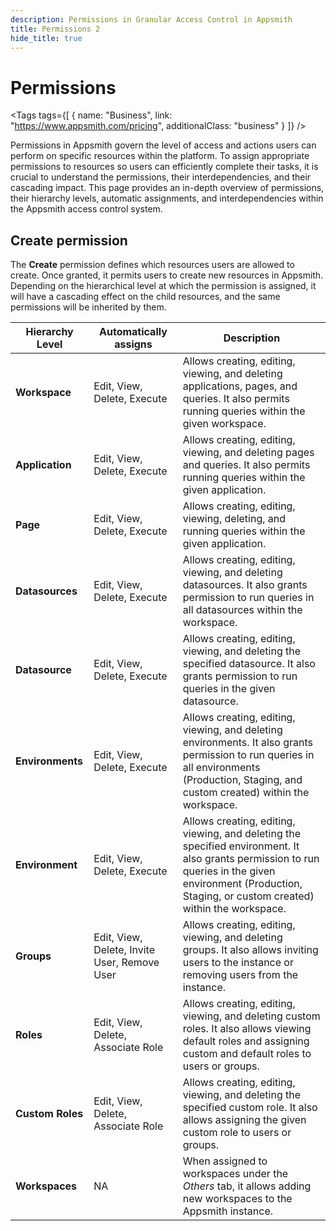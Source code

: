 ```yaml
---
description: Permissions in Granular Access Control in Appsmith
title: Permissions 2
hide_title: true
---
```


<!-- vale off -->

<div className="tag-wrapper">
 <h1>Permissions</h1>

<Tags
tags={[
{ name: "Business", link: "https://www.appsmith.com/pricing", additionalClass: "business" }
]}
/>

</div>

<!-- vale on -->

Permissions in Appsmith govern the level of access and actions users can perform on specific resources within the platform. To assign appropriate permissions to resources so users can efficiently complete their tasks, it is crucial to understand the permissions, their interdependencies, and their cascading impact. This page provides an in-depth overview of permissions, their hierarchy levels, automatic assignments, and interdependencies within the Appsmith access control system.

## Create permission

The **Create** permission defines which resources users are allowed to create. Once granted, it permits users to create new resources in Appsmith. Depending on the hierarchical level at which the permission is assigned, it will have a cascading effect on the child resources, and the same permissions will be inherited by them.

| Hierarchy Level | Automatically assigns | Description |
|-----------------|-------------|-------------|
| **Workspace**   | Edit, View, Delete, Execute | Allows creating, editing, viewing, and deleting applications, pages, and queries. It also permits running queries within the given workspace. |
| **Application** | Edit, View, Delete, Execute | Allows creating, editing, viewing, and deleting pages and queries. It also permits running queries within the given application. |
| **Page**        | Edit, View, Delete, Execute | Allows creating, editing, viewing, deleting, and running queries within the given application. |
| **Datasources** | Edit, View, Delete, Execute | Allows creating, editing, viewing, and deleting datasources. It also grants permission to run queries in all datasources within the workspace. |
| **Datasource**  | Edit, View, Delete, Execute | Allows creating, editing, viewing, and deleting the specified datasource. It also grants permission to run queries in the given datasource. |
| **Environments**| Edit, View, Delete, Execute | Allows creating, editing, viewing, and deleting environments. It also grants permission to run queries in all environments (Production, Staging, and custom created) within the workspace. |
| **Environment** | Edit, View, Delete, Execute | Allows creating, editing, viewing, and deleting the specified environment. It also grants permission to run queries in the given environment (Production, Staging, or custom created) within the workspace. |
| **Groups**      | Edit, View, Delete, Invite User, Remove User | Allows creating, editing, viewing, and deleting groups. It also allows inviting users to the instance or removing users from the instance. |
| **Roles**       | Edit, View, Delete, Associate Role | Allows creating, editing, viewing, and deleting custom roles. It also allows viewing default roles and assigning custom and default roles to users or groups. |
| **Custom Roles**| Edit, View, Delete, Associate Role | Allows creating, editing, viewing, and deleting the specified custom role. It also allows assigning the given custom role to users or groups. |
| **Workspaces**  | NA | When assigned to workspaces under the _Others_ tab, it allows adding new workspaces to the Appsmith instance. |

